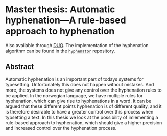 # Master thesis: Automatic hyphenation—A rule-based approach to hyphenation

Also available through [DUO](https://www.duo.uio.no/handle/10852/44768?show=full). The implementation of the hyphenation algorithm can be found in the [`hyphenator`](https://github.com/eivindml/hyphenator) repository.

## Abstract

Automatic hyphenation is an important part of todays systems for typesetting. Unfortunately this does not happen without mistakes. And more, the systems does not give any control over the hyphenation rules to be applied. In the norwegian language, we have multiple rules for hyphenation, which can give rise to hyphenations in a word. It can be argued that these different points hyphenation is of different quality, and it is therefore desirable to have a greater control over this process when typsetting a text. In this thesis we look at the possibility of imlementing a rule-based approach to hyphenation, which should give a higher precision and increased control over the hyphenation process.
